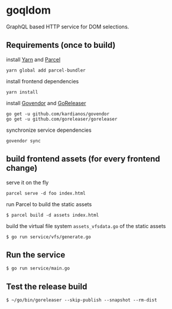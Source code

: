 # goqldom

GraphQL based HTTP service for DOM selections.

## Requirements (once to build)

install [Yarn](https://yarnpkg.com) and [Parcel](https://parceljs.org)

```shell
yarn global add parcel-bundler
```

install frontend dependencies

```shell
yarn install
```

install [Govendor](https://github.com/kardianos/govendor) and [GoReleaser](https://goreleaser.com)

```shell
go get -u github.com/kardianos/govendor
go get -u github.com/goreleaser/goreleaser
```

synchronize service dependencies

```shell
govendor sync
```

## build frontend assets (for every frontend change)

serve it on the fly

```shell
parcel serve -d foo index.html
```

run Parcel to build the static assets

```shell
$ parcel build -d assets index.html
```

build the virtual file system `assets_vfsdata.go` of the static assets

```shell
$ go run service/vfs/generate.go
```

## Run the service

```shell
$ go run service/main.go
```

## Test the release build

```shell
$ ~/go/bin/goreleaser --skip-publish --snapshot --rm-dist
```
